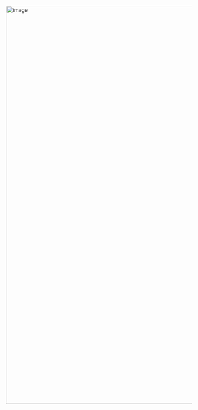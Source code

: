 <img width="720" height="1080" alt="image" src="https://github.com/user-attachments/assets/719659e0-1317-48e9-99fc-a3569d1d0ad2" />
